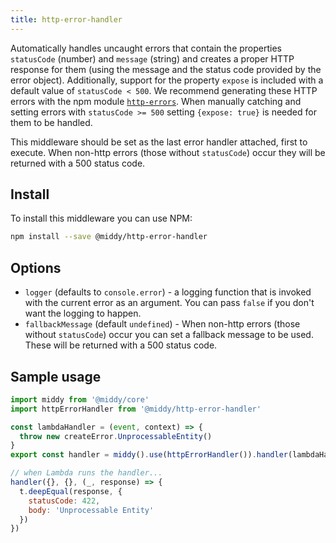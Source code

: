 ```yaml
---
title: http-error-handler
---
```


Automatically handles uncaught errors that contain the properties `statusCode` (number) and `message` (string) and creates a proper HTTP response
for them (using the message and the status code provided by the error object). Additionally, support for the property `expose` is included with a default value of `statusCode < 500`.
We recommend generating these HTTP errors with the npm module [`http-errors`](https://npm.im/http-errors). When manually catching and setting errors with `statusCode >= 500` setting `{expose: true}`
is needed for them to be handled.

This middleware should be set as the last error handler attached, first to execute. When non-http errors (those without `statusCode`) occur they will be returned with a 500 status code.

## Install

To install this middleware you can use NPM:

```bash npm2yarn
npm install --save @middy/http-error-handler
```

## Options

- `logger` (defaults to `console.error`) - a logging function that is invoked with the current error as an argument. You can pass `false` if you don't want the logging to happen.
- `fallbackMessage` (default `undefined`) - When non-http errors (those without `statusCode`) occur you can set a fallback message to be used. These will be returned with a 500 status code.

## Sample usage

```javascript
import middy from '@middy/core'
import httpErrorHandler from '@middy/http-error-handler'

const lambdaHandler = (event, context) => {
  throw new createError.UnprocessableEntity()
}
export const handler = middy().use(httpErrorHandler()).handler(lambdaHandler)

// when Lambda runs the handler...
handler({}, {}, (_, response) => {
  t.deepEqual(response, {
    statusCode: 422,
    body: 'Unprocessable Entity'
  })
})
```
